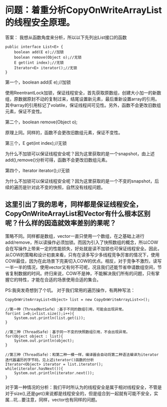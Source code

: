 # 问题：着重分析CopyOnWriteArrayList的线程安全原理。
答案：
我想从函数角度来分析，所以以下先列出List接口的函数
	
	public interface List<E> {
	    boolean add(E e);//加锁
	    boolean remove(Object o);//无锁
	    E get(int index);//无锁
	    Iterator<E> iterator();//无锁
	}

第一个，boolean add(E e);//加锁

使用ReentrantLock加锁，保证线程安全，首先获取原数组，创建大小加一的新数组，原数据原封不动的复制过来，结尾设置新元素，最后重新设置array的引用。其中array的引用标记了volatile，保证线程间可见性。另外，函数不会更改旧数组元素，保证不变性。

第二个，boolean remove(Object o);

原理上同。同样的，函数不会更改旧数组元素，保证不变性。

第三个，E get(int index);//无锁

为什么不加锁可以保证线程安全呢？因为这里获取的是一个snapshot，由上述add(),remove()分析可得，函数不会更改旧数组元素。

第四个，Iterator<E> iterator();//无锁

为什么不加锁可以保证线程安全呢？因为这里获取的是一个不变的snapshot，后续的遍历是针对此不变的快照，自然没有线程问题。

## 这里引出了我的思考，同样都是保证线程安全，CopyOnWriteArrayList和Vector有什么根本区别呢？什么样的因造就效率差别的果呢？

策略不同。同样都是数组，vector一直只使用一个数组，在之基础上进行add/remove，所以读操作必须加锁。而因为引入了快照数组的概念，所以COW会在写操作上带来一定的性能损失，好处就是读不加锁也可保证线程安全。因此，从COW的策略和设计初衷来看，只有在读多写少多线程竞争厉害的情况下，使用COW最佳，因为在此场景下完美切入COW的优点。相反，对于竞争不激烈，读写一半一半的情况，使用vector又有何不可呢，况且我们还能节省申请数组空间，节省复制数据的时间。终归来说，COW不是神，不能解决我们所有的问题，只有掌握它的特性，才能在合适的场景使用合适的集合。

PS:我突发奇想到了个坑。
对于我们常用的遍历操作，有两种写法：
	
	CopyOnWriteArrayList<Object> list = new CopyOnWriteArrayList<>();
	
	//第一种（ThreadNotSafe）:基于不同的数组引用，可能会出现异常。
	for(int i=0;i<list.size();i++){
		System.out.println(list.get(i));
	}
	
	//第二种（ThreadSafe）：基于同一不变的快照数组引用，不会出现异常。
	for(Object object : list){
		System.out.println(object);
	}
	
	//第三种（ThreadSafe）：和第二种一模一样，编译器会自动将第二种语法编译为iterator迭代器遍历的字节码，见上述iterator()函数的分析
	Iterator<Object> iterator = list.iterator();
	while(iterator.hasNext()){
		System.out.println(iterator.next());
	}

对于第一种情况的分析：我们平时所认为的线程安全是属于相对线程安全，不管是对于size(),还是get()来说都是线程安全的，但是组合到一起就有可能不安全，实属...坑...要注意，同样，vector也有同样的问题。

